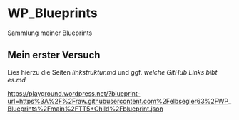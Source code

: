 # WP_Blueprints
Sammlung meiner Blueprints

## Mein erster Versuch
Lies hierzu die Seiten *linkstruktur.md* und ggf. *welche GitHub Links bibt es.md*

https://playground.wordpress.net/?blueprint-url=https%3A%2F%2Fraw.githubusercontent.com%2Felbsegler63%2FWP_Blueprints%2Fmain%2FTT5+Child%2Fblueprint.json

